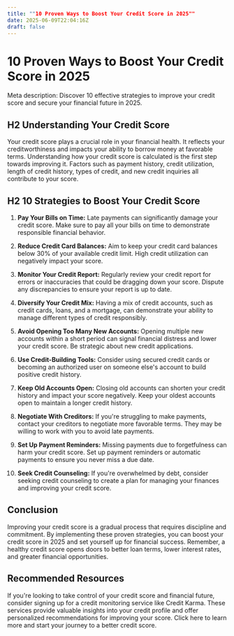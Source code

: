 ```yaml
---
title: ""10 Proven Ways to Boost Your Credit Score in 2025""
date: 2025-06-09T22:04:16Z
draft: false
---
```


# 10 Proven Ways to Boost Your Credit Score in 2025

Meta description: Discover 10 effective strategies to improve your credit score and secure your financial future in 2025.

## H2 Understanding Your Credit Score

Your credit score plays a crucial role in your financial health. It reflects your creditworthiness and impacts your ability to borrow money at favorable terms. Understanding how your credit score is calculated is the first step towards improving it. Factors such as payment history, credit utilization, length of credit history, types of credit, and new credit inquiries all contribute to your score.

## H2 10 Strategies to Boost Your Credit Score

1. **Pay Your Bills on Time:** Late payments can significantly damage your credit score. Make sure to pay all your bills on time to demonstrate responsible financial behavior.

2. **Reduce Credit Card Balances:** Aim to keep your credit card balances below 30% of your available credit limit. High credit utilization can negatively impact your score.

3. **Monitor Your Credit Report:** Regularly review your credit report for errors or inaccuracies that could be dragging down your score. Dispute any discrepancies to ensure your report is up to date.

4. **Diversify Your Credit Mix:** Having a mix of credit accounts, such as credit cards, loans, and a mortgage, can demonstrate your ability to manage different types of credit responsibly.

5. **Avoid Opening Too Many New Accounts:** Opening multiple new accounts within a short period can signal financial distress and lower your credit score. Be strategic about new credit applications.

6. **Use Credit-Building Tools:** Consider using secured credit cards or becoming an authorized user on someone else's account to build positive credit history.

7. **Keep Old Accounts Open:** Closing old accounts can shorten your credit history and impact your score negatively. Keep your oldest accounts open to maintain a longer credit history.

8. **Negotiate With Creditors:** If you're struggling to make payments, contact your creditors to negotiate more favorable terms. They may be willing to work with you to avoid late payments.

9. **Set Up Payment Reminders:** Missing payments due to forgetfulness can harm your credit score. Set up payment reminders or automatic payments to ensure you never miss a due date.

10. **Seek Credit Counseling:** If you're overwhelmed by debt, consider seeking credit counseling to create a plan for managing your finances and improving your credit score.

## Conclusion

Improving your credit score is a gradual process that requires discipline and commitment. By implementing these proven strategies, you can boost your credit score in 2025 and set yourself up for financial success. Remember, a healthy credit score opens doors to better loan terms, lower interest rates, and greater financial opportunities.

## Recommended Resources

If you're looking to take control of your credit score and financial future, consider signing up for a credit monitoring service like Credit Karma. These services provide valuable insights into your credit profile and offer personalized recommendations for improving your score. Click here to learn more and start your journey to a better credit score.